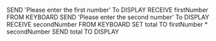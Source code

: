 SEND 'Please enter the first number' To DISPLAY
RECEIVE firstNumber FROM KEYBOARD
SEND 'Please enter the second number' To DISPLAY
RECEIVE secondNumber FROM KEYBOARD
SET total TO firstNumber * secondNumber
SEND total TO DISPLAY
